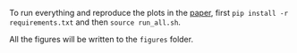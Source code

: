 To run everything and reproduce the plots in the [paper](https://arxiv.org/abs/2405.19585), first `pip install -r requirements.txt` and then `source run_all.sh`.

All the figures will be written to the `figures` folder.
